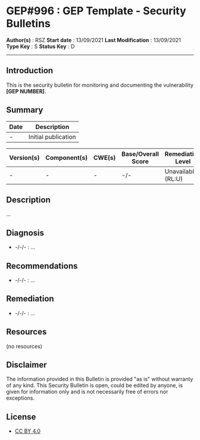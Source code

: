 # GEP#996 : GEP Template - Security Bulletins

__Author(s)__ : RSZ
__Start date__ : 13/09/2021
__Last Modification__ : 13/09/2021
__Type Key__ : S
__Status Key__ : D

----------------------

## Introduction

This is the security bulletin for monitoring and documenting the vulnerability __[GEP NUMBER]__.

## Summary

| Date | Description |
|-|-|
| - | Initial publication |

| Version(s) | Component(s) | CWE(s) | Base/Overall Score | Remediation Level |
|-|-|-|-|-|
| - | - | - | -/- | Unavailable (RL:U) |

## Description

...

## Diagnosis

- -/-/- : ...

## Recommendations

- -/-/- : ...

## Remediation

- -/-/- : ...

## Resources

(no resources)

## Disclaimer

The information provided in this Bulletin is provided "as is" without warranty of any kind. This Security Bulletin is open, could be edited by anyone, is given for information only and is not necessarily free of errors nor exceptions.

## License

- [CC BY 4.0](https://creativecommons.org/licenses/by/4.0/)
